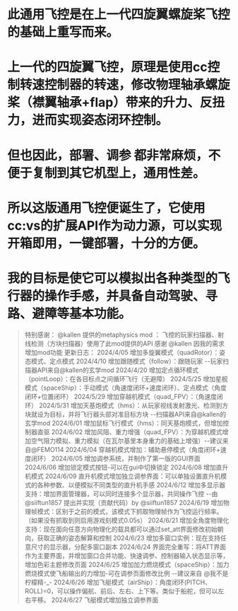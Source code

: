 # 此通用飞控是在上一代四旋翼螺旋桨飞控的基础上重写而来。
# 上一代的四旋翼飞控，原理是使用cc控制转速控制器的转速，修改物理轴承螺旋桨（襟翼轴承+flap）带来的升力、反扭力，进而实现姿态闭环控制。
# 但也因此，部署、调参 都非常麻烦，不便于复制到其它机型上，通用性差。

# 所以这版通用飞控便诞生了，它使用cc:vs的扩展API作为动力源，可以实现开箱即用，一键部署，十分的方便。
# 我的目标是使它可以模拟出各种类型的飞行器的操作手感，并具备自动驾驶、寻路、避障等基本功能。

> 特别感谢：
@kallen 提供的metaphysics mod ： 飞控的玩家扫描器、射线检测（方块扫描器）使用了此mod提供的API
感谢 @kallen 因我的需求增加mod功能
> 更新日志：
2024/4/05 增加多旋翼模式（quadRotor）：姿态模式、定点模式
2024/4/10 增加跟随模式（follow）：跟随玩家 --玩家扫描器API来自@kallen的玄学mod
2024/4/20 增加定点循环模式（pointLoop）：在各目标点之间循环飞行（无避障）
2024/5/25 增加星舰模式（spaceShip）：手动模式（角速度闭环+速度闭环）、定点模式（角度闭环+位置闭环）
2024/5/29 增加穿越机模式（quad_FPV）：（角速度闭环）
2024/5/31 增加天基炮模式（hms）：从玩家视线发射激光、检测到方块就设为目标，并将飞行器头部对准目标方块 --扫描器API来自@kallen的玄学mod
2024/6/01 增加鼠标飞行模式（hms）：同天基炮模式，但增加控制器直驱
2024/6/02 增加风阻、重力增强（quad_FPV）：为穿越机模式增加空气阻力模拟、重力模拟（在瓦尔基里本身重力的基础上增强）--建议来自@FEMO114
2024/6/04 穿越机模式增加：辅助悬停模式（角度闭环+速度闭环）
2024/6/05 增加调参系统，并制作了第一版的GUI界面
2024/6/06 增加锁定模式按钮-可以在gui中切换锁定
2024/6/08 增加直升机模式
2024/6/09 直升机模式增加独立调参界面：可以单独设置直升机模式的各种参数、以便模拟不同类型的直升机手感
2024/6/12 增加多显示器支持：增加界面管理器，可以同时连接多个显示器，共同操作飞控 --由 @siiftun1857 提出并实现（贡献代码）by @siiftun1857 
2024/6/19 增加物理帧模式：区别于之前的模式，该模式下抓取物理帧作为飞控运行频率。（如果没有抓取到则启用游戏刻模式0.05s）
2024/6/21 增加全角度物理化支持：现在面向任意方向物理化的载具都可以通过set_att界面修改初始朝向，获取正确的姿态解算和控制
2024/6/23 增加多窗口实例：现在支持任意尺寸的显示器，分配多窗口副本
2024/6/24 界面完全重写：将ATT界面作为主要界面，并增加窗口合并功能、快速调参、控制器输入状态显示等，增加色彩主题修改页面
2024/6/25 增加加力燃烧模式（spaceShip）：加力燃烧模式使飞船输出的力增加-可在调参页面修改比例 --建议来自 @我不是柠檬精-_-
2024/6/26 增加飞艇模式（airShip）：角度闭环(PITCH、ROLL)=0，可以操作偏航、前后、左右、上下等。类似于船舵，但可以左右平移。
2024/6/27 飞艇模式增加独立调参界面
